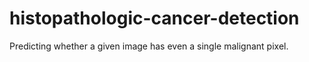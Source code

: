 # histopathologic-cancer-detection
Predicting whether a given image has even a single malignant pixel.
